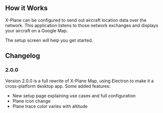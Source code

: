 ## How it Works

X-Plane can be configured to send out aircraft location data over the network.
This application listens to those network exchanges and displays your aircraft on a Google Map.

The setup screen will help you get started.

## Changelog

### 2.0.0

Version 2.0.0 is a full rewrite of X-Plane Map, using Electron to make it a cross-platform desktop app.
Some added features:

 - New setup page explaining use cases and full configuration
 - Plane icon change
 - Plane trace color varies with altitude
